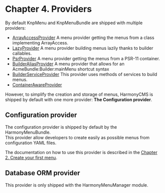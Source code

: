 # Chapter 4. Providers

By default KnpMenu and KnpMenuBundle are shipped with multiple providers:

* [ArrayAccessProvider](https://github.com/KnpLabs/KnpMenu/blob/master/src/Knp/Menu/Provider/ArrayAccessProvider.php) A menu provider getting the menus from a class implementing ArrayAccess.
* [LazyProvider](https://github.com/KnpLabs/KnpMenu/blob/master/src/Knp/Menu/Provider/LazyProvider.php) A menu provider building menus lazily thanks to builder callables.
* [PsrProvider](https://github.com/KnpLabs/KnpMenu/blob/master/src/Knp/Menu/Provider/PsrProvider.php) A menu provider getting the menus from a PSR-11 container.
* [BuilderAliasProvider](https://github.com/KnpLabs/KnpMenuBundle/blob/master/src/Provider/BuilderAliasProvider.php) A menu provider that allows for an AcmeBundle:Builder:mainMenu shortcut syntax
* [BuilderServiceProvider](https://github.com/KnpLabs/KnpMenuBundle/blob/master/src/Provider/BuilderServiceProvider.php) This provider uses methods of services to build menus.
* [ContainerAwareProvider](https://github.com/KnpLabs/KnpMenuBundle/blob/master/src/Provider/ContainerAwareProvider.php)

However, to simplify the creation and storage of menus, HarmonyCMS is shipped by default with one more provider: **The Configuration provider**.

## Configuration provider

The configuration provider is shipped by default by the HarmonyMenuBundle.  
This provider allow developers to create easily as possible menus from configuration YAML files.

The documentation on how to use this provider is described in the [Chapter 2. Create your first menu](create-your-first-menu.md).

## Database ORM provider

This provider is only shipped with the HarmonyMenuManager module.

